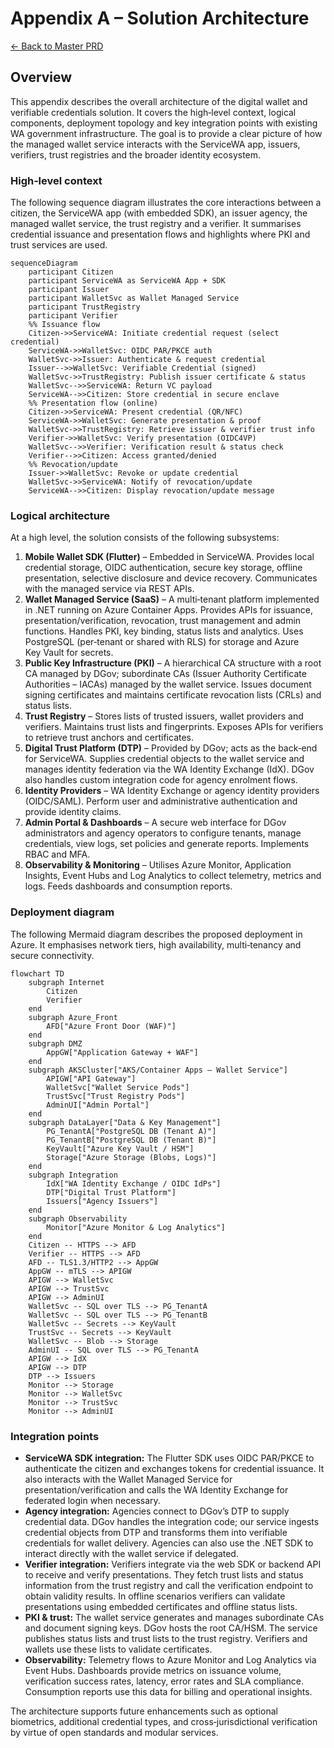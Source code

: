 # Appendix A – Solution Architecture

[← Back to Master PRD](PRD_Master.md#documentation-structure)

## Overview

This appendix describes the overall architecture of the digital wallet and verifiable credentials solution.  It covers the high‑level context, logical components, deployment topology and key integration points with existing WA government infrastructure.  The goal is to provide a clear picture of how the managed wallet service interacts with the ServiceWA app, issuers, verifiers, trust registries and the broader identity ecosystem.

### High‑level context

The following sequence diagram illustrates the core interactions between a citizen, the ServiceWA app (with embedded SDK), an issuer agency, the managed wallet service, the trust registry and a verifier.  It summarises credential issuance and presentation flows and highlights where PKI and trust services are used.

```mermaid
sequenceDiagram
    participant Citizen
    participant ServiceWA as ServiceWA App + SDK
    participant Issuer
    participant WalletSvc as Wallet Managed Service
    participant TrustRegistry
    participant Verifier
    %% Issuance flow
    Citizen->>ServiceWA: Initiate credential request (select credential)
    ServiceWA->>WalletSvc: OIDC PAR/PKCE auth
    WalletSvc->>Issuer: Authenticate & request credential
    Issuer-->>WalletSvc: Verifiable Credential (signed)
    WalletSvc->>TrustRegistry: Publish issuer certificate & status
    WalletSvc-->>ServiceWA: Return VC payload
    ServiceWA-->>Citizen: Store credential in secure enclave
    %% Presentation flow (online)
    Citizen->>ServiceWA: Present credential (QR/NFC)
    ServiceWA->>WalletSvc: Generate presentation & proof
    WalletSvc->>TrustRegistry: Retrieve issuer & verifier trust info
    Verifier->>WalletSvc: Verify presentation (OIDC4VP)
    WalletSvc-->>Verifier: Verification result & status check
    Verifier-->>Citizen: Access granted/denied
    %% Revocation/update
    Issuer->>WalletSvc: Revoke or update credential
    WalletSvc->>ServiceWA: Notify of revocation/update
    ServiceWA-->>Citizen: Display revocation/update message
```

### Logical architecture

At a high level, the solution consists of the following subsystems:

1. **Mobile Wallet SDK (Flutter)** – Embedded in ServiceWA.  Provides local credential storage, OIDC authentication, secure key storage, offline presentation, selective disclosure and device recovery.  Communicates with the managed service via REST APIs.
2. **Wallet Managed Service (SaaS)** – A multi‑tenant platform implemented in .NET running on Azure Container Apps.  Provides APIs for issuance, presentation/verification, revocation, trust management and admin functions.  Handles PKI, key binding, status lists and analytics.  Uses PostgreSQL (per‑tenant or shared with RLS) for storage and Azure Key Vault for secrets.
3. **Public Key Infrastructure (PKI)** – A hierarchical CA structure with a root CA managed by DGov; subordinate CAs (Issuer Authority Certificate Authorities – IACAs) managed by the wallet service.  Issues document signing certificates and maintains certificate revocation lists (CRLs) and status lists.
4. **Trust Registry** – Stores lists of trusted issuers, wallet providers and verifiers.  Maintains trust lists and fingerprints.  Exposes APIs for verifiers to retrieve trust anchors and certificates.
5. **Digital Trust Platform (DTP)** – Provided by DGov; acts as the back‑end for ServiceWA.  Supplies credential objects to the wallet service and manages identity federation via the WA Identity Exchange (IdX).  DGov also handles custom integration code for agency enrolment flows.
6. **Identity Providers** – WA Identity Exchange or agency identity providers (OIDC/SAML).  Perform user and administrative authentication and provide identity claims.
7. **Admin Portal & Dashboards** – A secure web interface for DGov administrators and agency operators to configure tenants, manage credentials, view logs, set policies and generate reports.  Implements RBAC and MFA.
8. **Observability & Monitoring** – Utilises Azure Monitor, Application Insights, Event Hubs and Log Analytics to collect telemetry, metrics and logs.  Feeds dashboards and consumption reports.

### Deployment diagram

The following Mermaid diagram describes the proposed deployment in Azure.  It emphasises network tiers, high availability, multi‑tenancy and secure connectivity.

```mermaid
flowchart TD
    subgraph Internet
        Citizen
        Verifier
    end
    subgraph Azure_Front
        AFD["Azure Front Door (WAF)"]
    end
    subgraph DMZ
        AppGW["Application Gateway + WAF"]
    end
    subgraph AKSCluster["AKS/Container Apps – Wallet Service"]
        APIGW["API Gateway"]
        WalletSvc["Wallet Service Pods"]
        TrustSvc["Trust Registry Pods"]
        AdminUI["Admin Portal"]
    end
    subgraph DataLayer["Data & Key Management"]
        PG_TenantA["PostgreSQL DB (Tenant A)"]
        PG_TenantB["PostgreSQL DB (Tenant B)"]
        KeyVault["Azure Key Vault / HSM"]
        Storage["Azure Storage (Blobs, Logs)"]
    end
    subgraph Integration
        IdX["WA Identity Exchange / OIDC IdPs"]
        DTP["Digital Trust Platform"]
        Issuers["Agency Issuers"]
    end
    subgraph Observability
        Monitor["Azure Monitor & Log Analytics"]
    end
    Citizen -- HTTPS --> AFD
    Verifier -- HTTPS --> AFD
    AFD -- TLS1.3/HTTP2 --> AppGW
    AppGW -- mTLS --> APIGW
    APIGW --> WalletSvc
    APIGW --> TrustSvc
    APIGW --> AdminUI
    WalletSvc -- SQL over TLS --> PG_TenantA
    WalletSvc -- SQL over TLS --> PG_TenantB
    WalletSvc -- Secrets --> KeyVault
    TrustSvc -- Secrets --> KeyVault
    WalletSvc -- Blob --> Storage
    AdminUI -- SQL over TLS --> PG_TenantA
    APIGW --> IdX
    APIGW --> DTP
    DTP --> Issuers
    Monitor --> Storage
    Monitor --> WalletSvc
    Monitor --> TrustSvc
    Monitor --> AdminUI
```

### Integration points

* **ServiceWA SDK integration:** The Flutter SDK uses OIDC PAR/PKCE to authenticate the citizen and exchanges tokens for credential issuance.  It also interacts with the Wallet Managed Service for presentation/verification and calls the WA Identity Exchange for federated login when necessary.
* **Agency integration:** Agencies connect to DGov’s DTP to supply credential data.  DGov handles the integration code; our service ingests credential objects from DTP and transforms them into verifiable credentials for wallet delivery.  Agencies can also use the .NET SDK to interact directly with the wallet service if delegated.
* **Verifier integration:** Verifiers integrate via the web SDK or backend API to receive and verify presentations.  They fetch trust lists and status information from the trust registry and call the verification endpoint to obtain validity results.  In offline scenarios verifiers can validate presentations using embedded certificates and offline status lists.
* **PKI & trust:** The wallet service generates and manages subordinate CAs and document signing keys.  DGov hosts the root CA/HSM.  The service publishes status lists and trust lists to the trust registry.  Verifiers and wallets use these lists to validate certificates.
* **Observability:** Telemetry flows to Azure Monitor and Log Analytics via Event Hubs.  Dashboards provide metrics on issuance volume, verification success rates, latency, error rates and SLA compliance.  Consumption reports use this data for billing and operational insights.

The architecture supports future enhancements such as optional biometrics, additional credential types, and cross‑jurisdictional verification by virtue of open standards and modular services.
